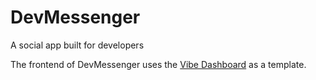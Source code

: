 # DevMessenger
A social app built for developers

The frontend of DevMessenger uses the <a href="https://github.com/NiceDash/Vibe">Vibe Dashboard</a> as a template.
